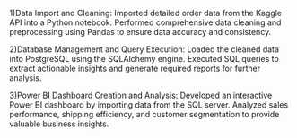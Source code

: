 1)Data Import and Cleaning:
Imported detailed order data from the Kaggle API into a Python notebook.
Performed comprehensive data cleaning and preprocessing using Pandas to ensure data accuracy and consistency.

2)Database Management and Query Execution:
Loaded the cleaned data into PostgreSQL using the SQLAlchemy engine.
Executed SQL queries to extract actionable insights and generate required reports for further analysis.

3)Power BI Dashboard Creation and Analysis:
Developed an interactive Power BI dashboard by importing data from the SQL server.
Analyzed sales performance, shipping efficiency, and customer segmentation to provide valuable business insights.
